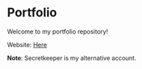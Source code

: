 # Portfolio
Welcome to my portfolio repository!

Website: [Here](http://secretkeeper.github.io/Portfolio)

**Note**: Secretkeeper is my alternative account.
